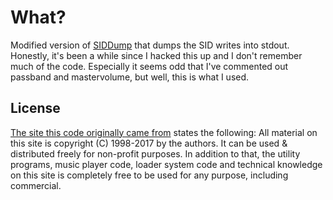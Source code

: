 # What?
Modified version of [SIDDump](http://cadaver.homeftp.net/tools.htm) that dumps the SID writes into stdout.
Honestly, it's been a while since I hacked this up and I don't remember much of the code. Especially it seems odd that I've commented out passband and mastervolume, but well, this is what I used.

## License
[The site this code originally came from](http://cadaver.homeftp.net/) states the following:
All material on this site is copyright (C) 1998-2017 by the authors. It can be used & distributed freely for non-profit purposes. In addition to that, the utility programs, music player code, loader system code and technical knowledge on this site is completely free to be used for any purpose, including commercial.
